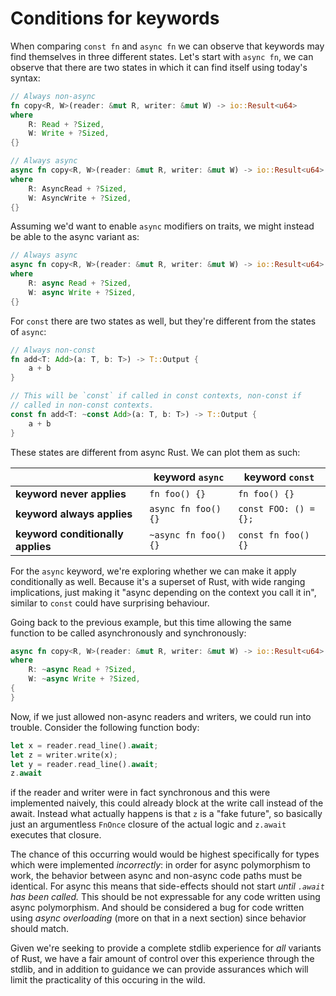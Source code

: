 # Conditions for keywords

When comparing `const fn` and `async fn` we can observe that keywords may find
themselves in three different states. Let's start with `async fn`, we can
observe that there are two states in which it can find itself using today's
syntax:

```rust
// Always non-async
fn copy<R, W>(reader: &mut R, writer: &mut W) -> io::Result<u64>
where
    R: Read + ?Sized,
    W: Write + ?Sized,
{}

// Always async
async fn copy<R, W>(reader: &mut R, writer: &mut W) -> io::Result<u64>
where
    R: AsyncRead + ?Sized,
    W: AsyncWrite + ?Sized,
{}
```

Assuming we'd want to enable `async` modifiers on traits, we might instead be
able to the async variant as:

```rust
// Always async
async fn copy<R, W>(reader: &mut R, writer: &mut W) -> io::Result<u64>
where
    R: async Read + ?Sized,
    W: async Write + ?Sized,
{}
```

For `const` there are two states as well, but they're different from the states
of `async`:

```rust
// Always non-const
fn add<T: Add>(a: T, b: T>) -> T::Output {
    a + b
}

// This will be `const` if called in const contexts, non-const if
// called in non-const contexts.
const fn add<T: ~const Add>(a: T, b: T>) -> T::Output {
    a + b
}
```

These states are different from async Rust. We can plot them as such:

|                                   | keyword `async`      | keyword `const`       |
| --------------------------------- | -------------------- | --------------------- |
| **keyword never applies**         | `fn foo() {}`        | `fn foo() {}`         |
| **keyword always applies**        | `async fn foo() {}`  | `const FOO: () = {};` |
| **keyword conditionally applies** | `~async fn foo() {}` | `const fn foo() {}`   |

For the `async` keyword, we're exploring whether we can make it apply
conditionally as well. Because it's a superset of Rust, with wide ranging
implications, just making it "async depending on the context you call it in",
similar to `const` could have surprising behaviour.

Going back to the previous example, but this time allowing the same function to
be called asynchronously and synchronously:

```rust
async fn copy<R, W>(reader: &mut R, writer: &mut W) -> io::Result<u64>
where
    R: ~async Read + ?Sized,
    W: ~async Write + ?Sized,
{
}
```

Now, if we just allowed non-async readers and writers, we could run into
trouble. Consider the following function body:

```rust
let x = reader.read_line().await;
let z = writer.write(x);
let y = reader.read_line().await;
z.await
```

if the reader and writer were in fact synchronous and this were implemented
naively, this could already block at the write call instead of the await.
Instead what actually happens is that `z` is a "fake future", so basically just
an argumentless `FnOnce` closure of the actual logic and `z.await` executes that
closure.

The chance of this occurring would would be highest specifically for types which
were implemented _incorrectly_: in order for async polymorphism to work, the
behavior between async and non-async code paths must be identical. For async
this means that side-effects should not start _until `.await` has been called._
This should be not expressable for any code written using async polymorphism.
And should be considered a bug for code written using _async overloading_ (more
on that in a next section) since behavior should match.

Given we're seeking to provide a complete stdlib experience for _all_ variants
of Rust, we have a fair amount of control over this experience through the
stdlib, and in addition to guidance we can provide assurances which will limit
the practicality of this occuring in the wild.
